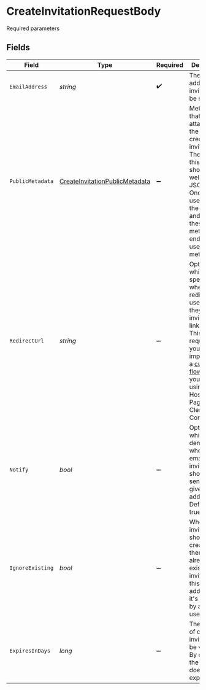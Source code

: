 # CreateInvitationRequestBody

Required parameters


## Fields

| Field                                                                                                                                                                                                                                                                                  | Type                                                                                                                                                                                                                                                                                   | Required                                                                                                                                                                                                                                                                               | Description                                                                                                                                                                                                                                                                            |
| -------------------------------------------------------------------------------------------------------------------------------------------------------------------------------------------------------------------------------------------------------------------------------------- | -------------------------------------------------------------------------------------------------------------------------------------------------------------------------------------------------------------------------------------------------------------------------------------- | -------------------------------------------------------------------------------------------------------------------------------------------------------------------------------------------------------------------------------------------------------------------------------------- | -------------------------------------------------------------------------------------------------------------------------------------------------------------------------------------------------------------------------------------------------------------------------------------- |
| `EmailAddress`                                                                                                                                                                                                                                                                         | *string*                                                                                                                                                                                                                                                                               | :heavy_check_mark:                                                                                                                                                                                                                                                                     | The email address the invitation will be sent to                                                                                                                                                                                                                                       |
| `PublicMetadata`                                                                                                                                                                                                                                                                       | [CreateInvitationPublicMetadata](../../Models/Operations/CreateInvitationPublicMetadata.md)                                                                                                                                                                                            | :heavy_minus_sign:                                                                                                                                                                                                                                                                     | Metadata that will be attached to the newly created invitation.<br/>The value of this property should be a well-formed JSON object.<br/>Once the user accepts the invitation and signs up, these metadata will end up in the user's public metadata.                                   |
| `RedirectUrl`                                                                                                                                                                                                                                                                          | *string*                                                                                                                                                                                                                                                                               | :heavy_minus_sign:                                                                                                                                                                                                                                                                     | Optional URL which specifies where to redirect the user once they click the invitation link.<br/>This is only required if you have implemented a [custom flow](https://clerk.com/docs/authentication/invitations#custom-flow) and you're not using Clerk Hosted Pages or Clerk Components. |
| `Notify`                                                                                                                                                                                                                                                                               | *bool*                                                                                                                                                                                                                                                                                 | :heavy_minus_sign:                                                                                                                                                                                                                                                                     | Optional flag which denotes whether an email invitation should be sent to the given email address.<br/>Defaults to true.                                                                                                                                                               |
| `IgnoreExisting`                                                                                                                                                                                                                                                                       | *bool*                                                                                                                                                                                                                                                                                 | :heavy_minus_sign:                                                                                                                                                                                                                                                                     | Whether an invitation should be created if there is already an existing invitation for this email address, or it's claimed by another user.                                                                                                                                            |
| `ExpiresInDays`                                                                                                                                                                                                                                                                        | *long*                                                                                                                                                                                                                                                                                 | :heavy_minus_sign:                                                                                                                                                                                                                                                                     | The number of days the invitation will be valid for. By default, the invitation does not expire.                                                                                                                                                                                       |